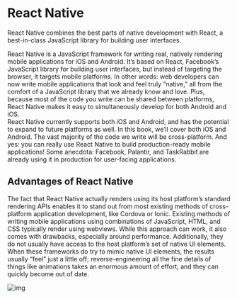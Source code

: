 # React Native 

React Native combines the best parts of native development with React, a best-in-class JavaScript library for building user interfaces.  

React Native is a JavaScript framework for writing real, natively rendering mobile applications for iOS and Android. It’s based on React, Facebook’s JavaScript library for building user interfaces, but instead of targeting the browser, it targets mobile platforms. In other words: web developers can now write mobile applications that look and feel truly “native,” all from the comfort of a JavaScript library that we already know and love. Plus, because most of the code you write can be shared between platforms, React Native makes it easy to simultaneously develop for both Android and iOS.  
React Native currently supports both iOS and Android, and has the potential to expand to future platforms as well. In this book, we’ll cover both iOS and Android. The vast majority of the code we write will be cross-platform. And yes: you can really use React Native to build production-ready mobile applications! Some anecdota: Facebook, Palantir, and TaskRabbit are already using it in production for user-facing applications.  
## Advantages of React Native  
The fact that React Native actually renders using its host platform’s standard rendering APIs enables it to stand out from most existing methods of cross-platform application development, like Cordova or Ionic. Existing methods of writing mobile applications using combinations of JavaScript, HTML, and CSS typically render using webviews. While this approach can work, it also comes with drawbacks, especially around performance. Additionally, they do not usually have access to the host platform’s set of native UI elements. When these frameworks do try to mimic native UI elements, the results usually “feel” just a little off; reverse-engineering all the fine details of things like animations takes an enormous amount of effort, and they can quickly become out of date.

![img](https://devopedia.org/images/article/35/4196.1528779445.png)

